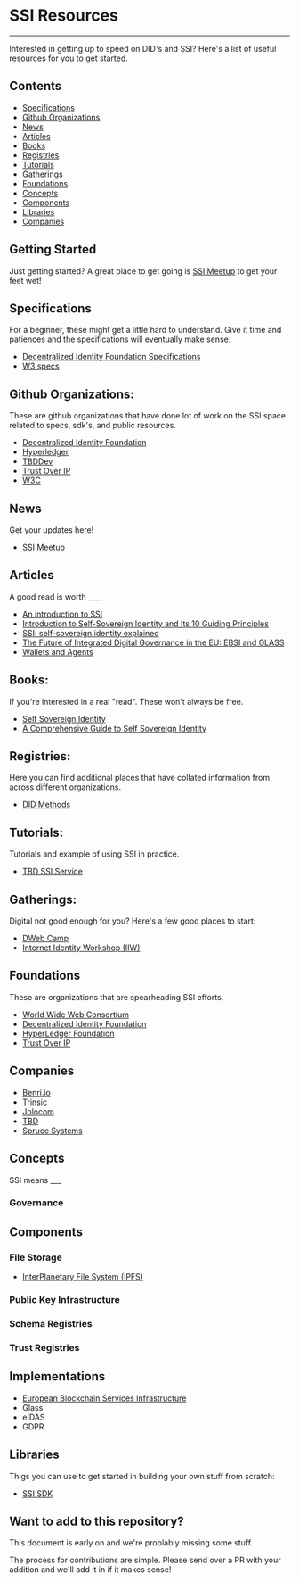 # SSI Resources
---------------------------

Interested in getting up to speed on DID's and SSI? Here's a list of useful
resources for you to get started.

## Contents 

* [Specifications](#specifications)
* [Github Organizations](#github-organizations)
* [News](#news)
* [Articles](#articles)
* [Books](#books)
* [Registries](#registries)
* [Tutorials](#tutorials)
* [Gatherings](#gatherings)
* [Foundations](#foundations)
* [Concepts](#concepts)
* [Components](#components)
* [Libraries](#libraries)
* [Companies](#companies)

## Getting Started
Just getting started? A great place to get going is [SSI
Meetup](https://ssimeetup.org/) to get your feet wet!

## Specifications

For a beginner, these might get a little hard to understand. Give it time and
patiences and the specifications will eventually make sense.

* [Decentralized Identity Foundation Specifications](https://identity.foundation/)
* [W3 specs](https://www.w3.org/TR/did-core/)

## Github Organizations:

These are github organizations that have done lot of work on the SSI space
related to specs, sdk's, and public resources.

* [Decentralized Identity Foundation](https://github.com/decentralized-identity)
* [Hyperledger](https://github.com/hyperledger/)
* [TBDDev](https://github.com/TBD54566975)
* [Trust Over IP](https://github.com/trustoverip)
* [W3C](https://github.com/w3c)

## News

Get your updates here!

* [SSI Meetup](https://ssimeetup.org/) 

## Articles

A good read is worth ____

* [An introduction to SSI](https://ssi-ambassador.medium.com/an-introduction-to-self-sovereign-identity-ssi-916eb42f0490)
* [Introduction to Self-Sovereign Identity and Its 10 Guiding Principles](https://medium.com/metadium/introduction-to-self-sovereign-identity-and-its-10-guiding-principles-97c1ba603872)
* [SSI: self-sovereign identity explained](https://medium.com/geekculture/ssi-self-sovereign-identity-explained-b7d8cb9ae9c0)
* [The Future of Integrated Digital Governance in the EU: EBSI and GLASS](https://arxiv.org/pdf/2212.03218.pdf)
* [Wallets and Agents](https://www.windley.com/archives/2022/12/wallets_and_agents.shtml)

## Books:

If you're interested in a real "read". These won't always be free. 

* [Self Sovereign Identity](https://www.manning.com/books/self-sovereign-identity)
* [A Comprehensive Guide to Self Sovereign Identity](https://www.amazon.in/Comprehensive-Guide-Self-Sovereign-Identity-ebook/dp/B07Q3TXLDP)

## Registries: 

Here you can find additional places that have collated information from across
different organizations. 

* [DID Methods](https://www.w3.org/TR/did-spec-registries/#did-methods)

## Tutorials:

Tutorials and example of using SSI in practice.

* [TBD SSI Service](https://frankhinek.com/getting-started-with-tbds-ssi-service/)

## Gatherings:
Digital not good enough for you? Here's a few good places to start:

- [ DWeb Camp ](https://dwebcamp.org/)
- [ Internet Identity Workshop (IIW)](https://internetidentityworkshop.com/)

## Foundations

These are organizations that are spearheading SSI efforts.

* [World Wide Web Consortium](https://www.w3.org/)
* [Decentralized Identity Foundation](https://identity.foundation/)
* [HyperLedger Foundation](https://www.hyperledger.org/)
* [Trust Over IP](https://trustoverip.org/)

## Companies

* [Benri.io](http://benri.io/)
* [Trinsic](http://trinsic.id/)
* [Jolocom](https://jolocom.io/)
* [TBD](https://developer.tbd.website/)
* [Spruce Systems](https://www.spruceid.com/)

## Concepts

SSI means ___ 

### Governance

## Components 

### File Storage

* [InterPlanetary File System (IPFS)]()

### Public Key Infrastructure 

### Schema Registries

### Trust Registries

## Implementations

* [European Blockchain Services Infrastructure](EBSI)
* Glass
* eIDAS
* GDPR

## Libraries

Thigs you can use to get started in building your own stuff from scratch:

* [SSI SDK](https://github.com/TBD54566975/ssi-sdk)

## Want to add to this repository?

This document is early on and we're problably missing some stuff.

The process for contributions are simple. Please send over a PR with your
addition and we'll add it in if it makes sense!

